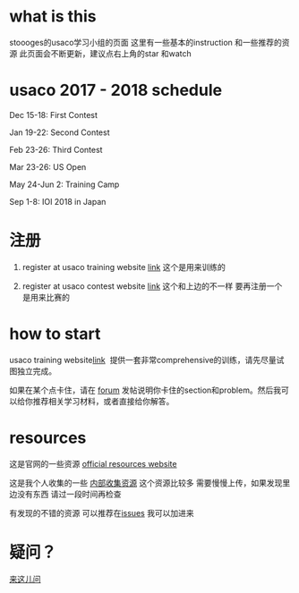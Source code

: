 # what is this
stoooges的usaco学习小组的页面 这里有一些基本的instruction 和一些推荐的资源 
此页面会不断更新，建议点右上角的star 和watch


# usaco 2017 - 2018 schedule 

Dec 15-18: First Contest 

Jan 19-22: Second Contest 

Feb 23-26: Third Contest 

Mar 23-26: US Open 

May 24-Jun 2: Training Camp 

Sep 1-8: IOI 2018 in Japan 

# 注册

1. register at usaco training website [link](http://train.usaco.org/) 这个是用来训练的

2. register at usaco contest website [link](http://www.usaco.org/index.php) 这个和上边的不一样 要再注册一个 是用来比赛的

# how to start 

usaco training website[link](http://train.usaco.org/)   提供一套非常comprehensive的训练，请先尽量试图独立完成。 

如果在某个点卡住，请在 [forum](https://github.com/zh3036/codingQuestions/issues) 发帖说明你卡住的section和problem。然后我可以给你推荐相关学习材料，或者直接给你解答。


# resources

这是官网的一些资源 [official resources website](http://www.usaco.org/index.php?page=resources) 

这是我个人收集的一些 [内部收集资源](https://drive.google.com/drive/folders/0B-0T-MN-0iV5b3lvXy1TdS10b2s?usp=sharing) 这个资源比较多 需要慢慢上传，如果发现里边没有东西 请过一段时间再检查


有发现的不错的资源 可以推荐在[issues](https://github.com/zh3036/codingQuestions/issues) 我可以加进来

# 疑问？

[来这儿问](https://github.com/zh3036/codingQuestions/issues) 
